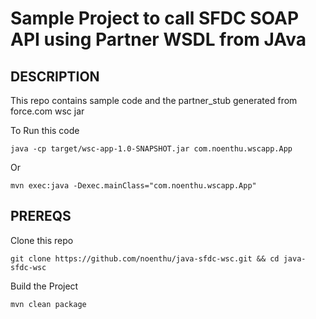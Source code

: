 # Sample Project to call SFDC SOAP API using Partner WSDL from JAva

## DESCRIPTION

This repo contains sample code and the partner_stub generated from force.com wsc jar

To Run this code

```
java -cp target/wsc-app-1.0-SNAPSHOT.jar com.noenthu.wscapp.App
```
Or

```
mvn exec:java -Dexec.mainClass="com.noenthu.wscapp.App"
```

## PREREQS

Clone this repo  
```
git clone https://github.com/noenthu/java-sfdc-wsc.git && cd java-sfdc-wsc
```

Build the Project
```
mvn clean package
```


